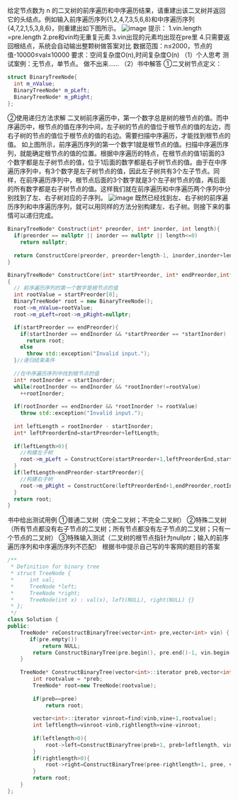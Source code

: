   给定节点数为 n 的二叉树的前序遍历和中序遍历结果，请重建出该二叉树并返回它的头结点。例如输入前序遍历序列{1,2,4,7,3,5,6,8}和中序遍历序列{4,7,2,1,5,3,8,6}，则重建出如下图所示。
![image](https://user-images.githubusercontent.com/47242566/155442467-6fbd8b9d-4ceb-41eb-ac29-c54c669ec594.png)
  提示： 
  1.vin.length =pre.length 
  2.pre和vin均无重复元素 
  3.vin出现的元素均出现在pre里 
  4.只需要返回根结点，系统会自动输出整颗树做答案对比 
  数据范围：n≤2000，节点的值-10000≤val≤10000 
  要求：空间复杂度O(n),时间复杂度O(n) 
  （1）个人思考
  测试案例：无节点，单节点。
  做不出来……
  （2）书中解答
  ①二叉树节点定义：
```C++
struct BinaryTreeNode{
  int m_nValue;
  BinaryTreeNode* m_pLeft;
  BinaryTreeNode* m_pRight;
};
```
  ②使用递归方法求解
  二叉树前序遍历中，第一个数字总是树的根节点的值。而中序遍历中，根节点的值在序列中间，左子树的节点的值位于根节点的值的左边，而右子树的节点的值位于根节点的值的右边。需要扫描中序遍历，才能找到根节点的值。
  如上图所示，前序遍历序列的第一个数字1就是根节点的值。扫描中序遍历序列，就能确定根节点的值的位置。根据中序遍历的特点，在根节点的值1前面的3个数字都是左子树节点的值，位于1后面的数字都是右子树节点的值。由于在中序遍历序列中，有3个数字是左子树节点的值，因此左子树共有3个左子节点。同样，在前序遍历序列中，根节点后面的3个数字就是3个左子树节点的值，再后面的所有数字都是右子树节点的值。这样我们就在前序遍历和中序遍历两个序列中分别找到了左、右子树对应的子序列。
  ![image](https://user-images.githubusercontent.com/47242566/155443028-a52fbe80-f6d4-4c1c-afb8-f076b436e2c6.png)
  既然已经找到左、右子树的前序遍历序列和中序遍历序列，就可以用同样的方法分别构建左、右子树。则接下来的事情可以递归完成。
```C++
BinaryTreeNode* Construct(int* preorder, int* inorder, int length){
  if(preorder == nullptr || inorder == nullptr || length<=0)
    return nullptr;
  
  return ConstructCore(preorder, preorder+length-1, inorder,inorder+length-1);
}

BinaryTreeNode* ConstructCore(int* startPreorder, int* endPreorder,int* startInorder, int* endInorder)
{
  // 前序遍历序列的第一个数字是根节点的值
  int rootValue = startPreorder[0];
  BinaryTreeNode* root = new BinaryTreeNode();
  root->m_nValue=rootValue;
  root->m_pLeft=root->m_pRight=nullptr;

  if(startPreorder == endPreorder){
    if(startInorder == endInorder && *startPreorder == *startInorder)
      return root;
    else
      throw std::exception("Invalid input.");
  }//递归结束条件
  
  //在中序遍历序列中找到根节点的值
  int* rootInorder = startInorder;
  while(rootInorder <= endInorder && *rootInorder!=rootValue)
    ++rootInorder;
    
  if(rootInorder == endInorder && *rootInorder != rootValue)
    throw std::exception("Invalid input.");
  
  int leftLength = rootInorder - startInorder;
  int* leftPreorderEnd=startPreorder+leftLength;
  
  if(leftLength>0){
    //构建左子树
    root->m_pLeft = ConstructCore(startPreorder+1,leftPreorderEnd,startInorder,rootInorder-1);
  }
  if(leftLength<endPreorder-startPreorder){
    //构建右子树
    root->m_pRight = ConstructCore(leftPreorderEnd+1,endPreorder,rootInorder+1,endInorder);
  }
  return root;
}
```
  书中给出测试用例
  ①普通二叉树（完全二叉树；不完全二叉树）
  ②特殊二叉树（所有节点都没有右子节点的二叉树；所有节点都没有左子节点的二叉树；只有一个节点的二叉树）
  ③特殊输入测试（二叉树的根节点指针为nullptr；输入的前序遍历序列和中序遍历序列不匹配）
根据书中提示自己写的牛客网的题目的答案
```C++
/**
 * Definition for binary tree
 * struct TreeNode {
 *     int val;
 *     TreeNode *left;
 *     TreeNode *right;
 *     TreeNode(int x) : val(x), left(NULL), right(NULL) {}
 * };
 */
class Solution {
public:
    TreeNode* reConstructBinaryTree(vector<int> pre,vector<int> vin) {
       if(pre.empty())
           return NULL;
        return ConstructBinaryTree(pre.begin(), pre.end()-1, vin.begin(), vin.end()-1);
    }
    
    TreeNode* ConstructBinaryTree(vector<int>::iterator preb,vector<int>::iterator pree,vector<int>::iterator vinb,vector<int>::iterator vine){
        int rootvalue = *preb;
        TreeNode* root=new TreeNode(rootvalue);
        
        if(preb==pree)
            return root;
        
        vector<int>::iterator vinroot=find(vinb,vine+1,rootvalue);
        int leftlength=vinroot-vinb,rightlength=vine-vinroot;
        
        if(leftlength>0){
            root->left=ConstructBinaryTree(preb+1, preb+leftlength, vinb, vinroot-1);
        }
        if(rightlength>0){
            root->right=ConstructBinaryTree(pree-rightlength+1, pree, vinroot+1, vine);
        }
        return root;
    }
};
```
